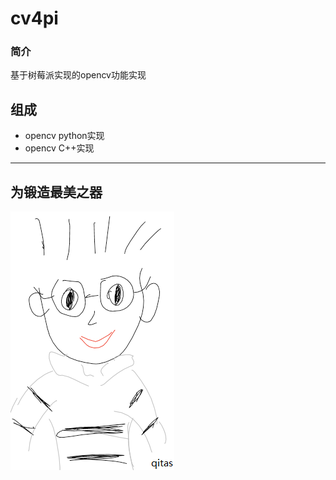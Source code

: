 ﻿# cv4pi

### 简介

基于树莓派实现的opencv功能实现


## 组成

- opencv python实现
- opencv C++实现

---

## 为锻造最美之器

[![sites](qitas/qitas.png)](http://www.qitas.cn)
